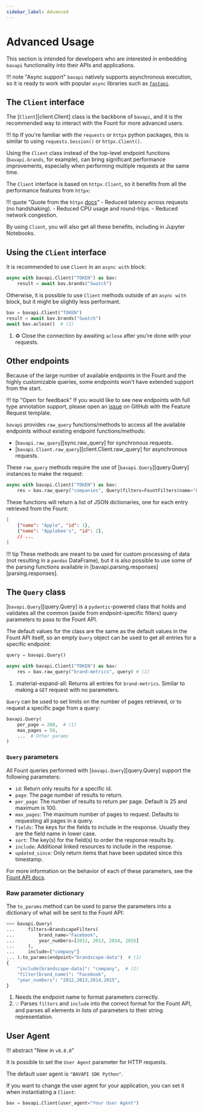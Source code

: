 ```yaml
---
sidebar_label: Advanced
---
```


# Advanced Usage

This section is intended for developers who are interested in embedding `bavapi` functionality into their APIs and applications.

!!! note "Async support"
    `bavapi` natively supports asynchronous execution, so it is ready to work with popular `async` libraries such as [`fastapi`](https://fastapi.tiangolo.com/).

## The `Client` interface

The [`Client`][client.Client] class is the backbone of `bavapi`, and it is the recommended way to interact with the Fount for more advanced users.

!!! tip
    If you're familiar with the `requests` or `httpx` python packages, this is similar to using `requests.Session()` or `httpx.Client()`.

Using the `Client` class instead of the top-level endpoint functions (`bavapi.brands`, for example), can bring significant performance improvements, especially when performing multiple requests at the same time.

The `Client` interface is based on `httpx.Client`, so it benefits from all the performance features from `httpx`:

!!! quote "Quote from the `httpx` [docs](https://www.python-httpx.org/advanced/)"
    - Reduced latency across requests (no handshaking).
    - Reduced CPU usage and round-trips.
    - Reduced network congestion.

By using `Client`, you will also get all these benefits, including in Jupyter Notebooks.

## Using the `Client` interface

It is recommended to use `Client` in an `async with` block:

```py
async with bavapi.Client("TOKEN") as bav:
    result = await bav.brands("Swatch")
```

Otherwise, it is possible to use `Client` methods outside of an `async with` block, but it might be slightly less performant.

```py
bav = bavapi.Client("TOKEN")
result = await bav.brands("Swatch")
await bav.aclose()  # (1)
```

1. :recycle: Close the connection by awaiting `aclose` after you're done with your requests.

## Other endpoints

Because of the large number of available endpoints in the Fount and the highly customizable queries, some endpoints won't have extended support from the start.

!!! tip "Open for feedback"
    If you would like to see new endpoints with full type annotation support, please open an [issue](https://github.com/wppbav/bavapi-sdk-python/issues) on GitHub with the Feature Request template.

`bavapi` provides `raw_query` functions/methods to access all the available endpoints without existing endpoint functions/methods:

- [`bavapi.raw_query`][sync.raw_query] for synchronous requests.
- [`bavapi.Client.raw_query`][client.Client.raw_query] for asynchronous requests.

These `raw_query` methods require the use of [`bavapi.Query`][query.Query] instances to make the request:

```py
async with bavapi.Client("TOKEN") as bav:
    res = bav.raw_query("companies", Query(filters=FountFilters(name="Facebook")))
```

These functions will return a list of JSON dictionaries, one for each entry retrieved from the Fount:

```json
[
    {"name": "Apple", "id": 1},
    {"name": "Applebee's", "id": 2},
    // ...
]
```

!!! tip
    These methods are meant to be used for custom processing of data (not resulting in a `pandas` DataFrame), but it is also possible to use some of the parsing functions available in [bavapi.parsing.responses][parsing.responses].

## The `Query` class

[`bavapi.Query`][query.Query] is a `pydantic`-powered class that holds and validates all the common (aside from endpoint-specific filters) query parameters to pass to the Fount API.

The default values for the class are the same as the default values in the Fount API itself, so an empty `Query` object can be used to get all entries for a specific endpoint:

```py
query = bavapi.Query()

async with bavapi.Client("TOKEN") as bav:
    res = bav.raw_query("brand-metrics", query) # (1)
```

1. :material-expand-all: Returns all entries for `brand-metrics`. Similar to making a `GET` request with no parameters.

`Query` can be used to set limits on the number of pages retrieved, or to request a specific page from a query:

```py
bavapi.Query(
    per_page = 200,  # (1)
    max_pages = 50,
    ...  # Other params
)
```

### `Query` parameters

All Fount queries performed with [`bavapi.Query`][query.Query] support the following parameters:

- `id`: Return only results for a specific id.
- `page`: The page number of results to return.
- `per_page`: The number of results to return per page. Default is 25 and maximum is 100.
- `max_pages`: The maximum number of pages to request. Defaults to requesting all pages in a query.
- `fields`: The keys for the fields to include in the response. Usually they are the field name in lower case.
- `sort`: The key(s) for the field(s) to order the response results by.
- `include`: Additional linked resources to include in the response.
- `updated_since`: Only return items that have been updated since this timestamp.

For more information on the behavior of each of these parameters, see the [Fount API docs](https://developer.wppbav.com/docs/2.x/customizing/fields).

### Raw parameter dictionary

The `to_params` method can be used to parse the parameters into a dictionary of what will be sent to the Fount API:

```py
>>> bavapi.Query(
...     filters=BrandscapeFilters(
...         brand_name="Facebook",
...         year_numbers=[2012, 2013, 2014, 2015]
...     ),
...     include=["company"]
... ).to_params(endpoint="brandscape-data")  # (1)
{
    "include[brandscape-data]": "company",  # (2)
    "filter[brand_name]": "Facebook",
    "year_numbers": "2012,2013,2014,2015",
}
```

1. Needs the endpoint name to format parameters correctly.
2. :bulb: Parses `filters` and `include` into the correct format for the Fount API, and parses all elements in lists of parameters to their string representation.

## User Agent

!!! abstract "New in `v0.8.0`"

It is possible to set the `User Agent` parameter for HTTP requests.

The default user agent is `"BAVAPI SDK Python"`.

If you want to change the user agent for your application, you can set it when instantiating a `Client`:

```py
bav = bavapi.Client(user_agent="Your User Agent")
```
